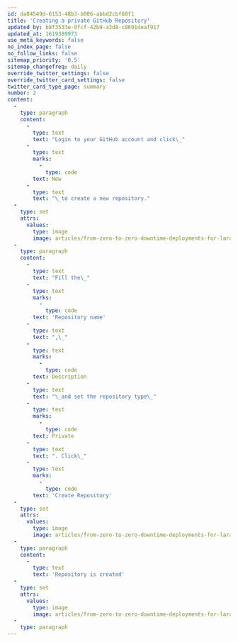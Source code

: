```yaml
---
id: da84549d-6153-48b3-b006-abbd2cbf60f1
title: 'Creating a private GitHub Repository'
updated_by: b8f3533e-0fcf-42b9-a3d8-c8691deaf917
updated_at: 1619389973
use_meta_keywords: false
no_index_page: false
no_follow_links: false
sitemap_priority: '0.5'
sitemap_changefreq: daily
override_twitter_settings: false
override_twitter_card_settings: false
twitter_card_type_page: summary
number: 2
content:
  -
    type: paragraph
    content:
      -
        type: text
        text: "Login to your GitHub account and click\_"
      -
        type: text
        marks:
          -
            type: code
        text: New
      -
        type: text
        text: "\_to create a new repository."
  -
    type: set
    attrs:
      values:
        type: image
        image: articles/from-zero-to-zero-downtime-deployments-for-laravel/2-creating-a-private-github-repository/2-creating-a-private-github-repository-1.png
  -
    type: paragraph
    content:
      -
        type: text
        text: "Fill the\_"
      -
        type: text
        marks:
          -
            type: code
        text: 'Repository name'
      -
        type: text
        text: ",\_"
      -
        type: text
        marks:
          -
            type: code
        text: Description
      -
        type: text
        text: "\_and set the repository type\_"
      -
        type: text
        marks:
          -
            type: code
        text: Private
      -
        type: text
        text: ". Click\_"
      -
        type: text
        marks:
          -
            type: code
        text: 'Create Repository'
  -
    type: set
    attrs:
      values:
        type: image
        image: articles/from-zero-to-zero-downtime-deployments-for-laravel/2-creating-a-private-github-repository/2-creating-a-private-github-repository-2.png
  -
    type: paragraph
    content:
      -
        type: text
        text: 'Repository is created'
  -
    type: set
    attrs:
      values:
        type: image
        image: articles/from-zero-to-zero-downtime-deployments-for-laravel/2-creating-a-private-github-repository/2-creating-a-private-github-repository-3.png
  -
    type: paragraph
---
```

